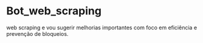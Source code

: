 # Bot_web_scraping
web scraping e vou sugerir melhorias importantes com foco em eficiência e prevenção de bloqueios.
